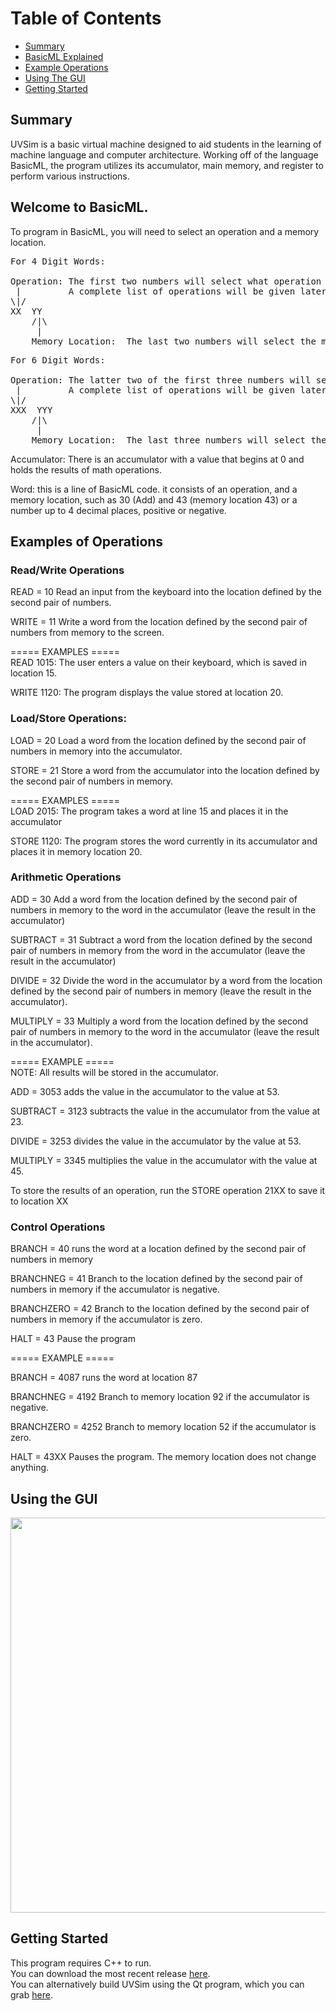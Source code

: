 
Table of Contents
=================
* [Summary](#summary)<br>
* [BasicML Explained](#welcome-to-basicml)<br>
* [Example Operations](#examples-of-operations)<br>
* [Using The GUI](#using-the-gui) <br>
* [Getting Started](#getting-started)<br>

## Summary
UVSim is a basic virtual machine designed to aid students in the learning of machine language and computer architecture. Working off of the language BasicML, the program utilizes its accumulator, main memory, and register to perform various instructions.

## Welcome to BasicML.
To program in BasicML, you will need to select an operation and a memory location.

<pre>
For 4 Digit Words:
 
Operation: The first two numbers will select what operation you would like to perform.
 |         A complete list of operations will be given later.
\|/
XX  YY
    /|\
     |
    Memory Location:  The last two numbers will select the memory location you want to access.
</pre>
<pre>
For 6 Digit Words:
 
Operation: The latter two of the first three numbers will select what operation you would like to perform.
 |         A complete list of operations will be given later.
\|/
XXX  YYY
    /|\
     |
    Memory Location:  The last three numbers will select the memory location you want to access.
</pre>

Accumulator: There is an accumulator with a value that begins at 0 and holds the results of math operations.  

Word: this is a line of BasicML code.  it consists of an operation, and a memory location, such as 30 (Add) and 43 (memory location 43) or a number up to 4 decimal places, positive or negative.

## Examples of Operations 
### Read/Write Operations

READ = 10 Read an input from the keyboard into the location defined by the second pair of numbers.

WRITE = 11 Write a word from the location defined by the second pair of numbers from memory to the screen.

===== EXAMPLES ===== <br>
READ 1015:  The user enters a value on their keyboard, which is saved in location 15.

WRITE 1120: The program displays the value stored at location 20.


### Load/Store Operations:

LOAD = 20 Load a word from the location defined by the second pair of numbers in memory into the accumulator.

STORE = 21 Store a word from the accumulator into the location defined by the second pair of numbers in memory.

===== EXAMPLES =====<br>
LOAD 2015:  The program takes a word at line 15 and places it in the accumulator

STORE 1120: The program stores the word currently in its accumulator and places it in memory location 20.

### Arithmetic Operations
ADD = 30 Add a word from  the location defined by the second pair of numbers in memory to the word in the accumulator (leave the result in the accumulator)

SUBTRACT = 31 Subtract a word from the location defined by the second pair of numbers in memory from the word in the accumulator (leave the result in the accumulator)

DIVIDE = 32 Divide the word in the accumulator by a word from the location defined by the second pair of numbers in memory (leave the result in the accumulator).

MULTIPLY = 33 Multiply a word from the location defined by the second pair of numbers in memory to the word in the accumulator (leave the result in the accumulator).

===== EXAMPLE =====<br>
NOTE: All results will be stored in the accumulator.

ADD = 3053 adds the value in the accumulator to the value at 53.  

SUBTRACT = 3123 subtracts the value in the accumulator from the value at 23. 

DIVIDE = 3253 divides the value in the accumulator by the value at 53. 

MULTIPLY = 3345 multiplies the value in the accumulator with the value at 45. 

To store the results of an operation, run the STORE operation 21XX to save it to location XX 

### Control Operations
BRANCH = 40 runs the word at a location defined by the second pair of numbers in memory

BRANCHNEG = 41 Branch to the location defined by the second pair of numbers in memory if the accumulator is negative.

BRANCHZERO = 42 Branch to the location defined by the second pair of numbers in memory if the accumulator is zero.

HALT = 43 Pause the program

===== EXAMPLE =====<br>

BRANCH = 4087 runs the word at location 87

BRANCHNEG = 4192 Branch to memory location 92 if the accumulator is negative.

BRANCHZERO = 4252 Branch to memory location 52 if the accumulator is zero.

HALT = 43XX Pauses the program.  The memory location does not change anything.

## Using the GUI
<img src="https://i.imgur.com/rg4QV5v.png" width="800" height="632"/><br>

## Getting Started
This program requires C++ to run.<br>
You can download the most recent release [here](https://github.com/JoshuaTheEpic1/Software_Engineering/releases).<br> 
You can alternatively build UVSim using the Qt program, which you can grab [here](https://www.qt.io/download-dev).

